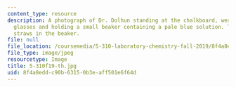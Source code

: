 ```yaml
---
content_type: resource
description: A photograph of Dr. Dolhun standing at the chalkboard, wearing safety
  glasses and holding a small beaker containing a pale blue solution. There are two
  straws in the beaker.
file: null
file_location: /coursemedia/5-310-laboratory-chemistry-fall-2019/8f4a8eddc90b63150b3eaff501e6f64d_5-310f19-th.jpg
file_type: image/jpeg
resourcetype: Image
title: 5-310f19-th.jpg
uid: 8f4a8edd-c90b-6315-0b3e-aff501e6f64d
---
```


